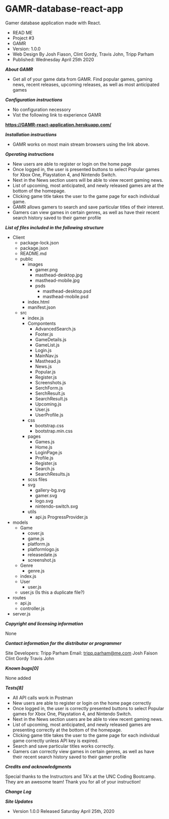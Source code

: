 # GAMR-database-react-app

Gamer database application made with React.

-   READ ME
-   Project #3
-   GAMR
-   Version: 1.0.0
-   Web Design By Josh Fiason, Clint Gordy, Travis John, Tripp Parham
-   Published: Wednesday April 25th 2020

**_About GAMR_**

-   Get all of your game data from GAMR. Find popular games, gaming news, recent releases, upcoming releases, as well as most anticipated games

**_Configuration instructions_**

-   No configuration necessory
-   Vist the following link to experience GAMR

**https://GAMR-react-application.herokuapp.com/**

**_Installation instructions_**

-   GAMR works on most main stream browsers using the link above.

**_Operating instructions_**

-   New users are able to register or login on the home page
-   Once logged in, the user is presented buttons to select Popular games for Xbox One, Playstation 4, and Nintendo Switch.
-   Next in the News section users will be able to view recent gaming news.
-   List of upcoming, most anticipated, and newly released games are at the bottom of the homepage.
-   Clicking game title takes the user to the game page for each individual game.
-   GAMR allows gamers to search and save particular titles of their interest.
-   Gamers can view games in certain genres, as well as have their recent search history saved to their gamer profile

**_List of files included in the following structure_**

-   Client
    -   package-lock.json
    -   package.json
    -   README.md
    -   public
        -   images
            -   gamer.png
            -   masthead-desktop.jpg
            -   masthead-mobile.jpg
            -   psds
                -   masthead-desktop.psd
                -   masthead-mobile.psd
        -   index.html
        -   manifest.json
    -   src
        -   index.js
        -   Compontents
            -   AdvancedSearch.js
            -   Footer.js
            -   GameDetails.js
            -   GameList.js
            -   Login.js
            -   MainNav.js
            -   Masthead.js
            -   News.js
            -   Popular.js
            -   Register.js
            -   Screenshots.js
            -   SerchForm.js
            -   SerchResult.js
            -   SearchResult.js
            -   Upcoming.js
            -   User.js
            -   UserProfile.js
        -   css
            -   bootstrap.css
            -   bootstrap.min.css
        -   pages
            -   Games.js
            -   Home.js
            -   LoginPage.js
            -   Profile.js
            -   Register.js
            -   Search.js
            -   SearchResults.js
        -   scss files
        -   svg
            -   gallery-bg.svg
            -   gamer.svg
            -   logo.svg
            -   nintendo-switch.svg
        -   utils
            -   api.js
                ProgressProvider.js
-   models
    -   Game
        -   cover.js
        -   game.js
        -   platform.js
        -   platformlogo.js
        -   releasedate.js
        -   screenshot.js
    -   Genre
        -   genre.js
    -   index.js
    -   User
        -   user.js
    -   user.js (Is this a duplicate file?)
-   routes
    -   api.js
    -   controller.js
-   server.js

**_Copyright and licensing information_**

None

**_Contact information for the distributor or programmer_**

Site Developers: Tripp Parham Email: tripp.parham@me.com
                Josh Faison
                Clint Gordy
                Travis John

**_Known bugs[0]_**

None added

**_Tests[8]_**

-   All API calls work in Postman
-   New users are able to register or login on the home page correctly
-   Once logged in, the user is correctly presented buttons to select Popular games for Xbox One, Playstation 4, and Nintendo Switch.
-   Next in the News section users are be able to view recent gaming news.
-   List of upcoming, most anticipated, and newly released games are presenting correctly at the bottom of the homepage.
-   Clicking game title takes the user to the game page for each individual game correctly unless API key is expired.
-   Search and save particular titles works correctly.
-   Gamers can correctly view games in certain genres, as well as have their recent search history saved to their gamer profile


**_Credits and acknowledgments_**

Special thanks to the Instructors and TA's at the UNC Coding Bootcamp. They are an awesome team!  Thank you for all of your instruction!

**_Change Log_**

**_Site Updates_**

-   Version 1.0.0 Released Saturday April 25th, 2020
